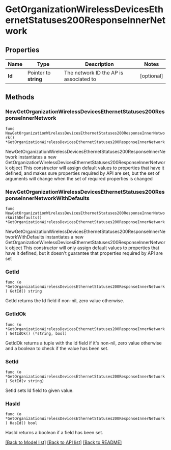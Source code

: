 # GetOrganizationWirelessDevicesEthernetStatuses200ResponseInnerNetwork

## Properties

Name | Type | Description | Notes
------------ | ------------- | ------------- | -------------
**Id** | Pointer to **string** | The network ID the AP is associated to | [optional] 

## Methods

### NewGetOrganizationWirelessDevicesEthernetStatuses200ResponseInnerNetwork

`func NewGetOrganizationWirelessDevicesEthernetStatuses200ResponseInnerNetwork() *GetOrganizationWirelessDevicesEthernetStatuses200ResponseInnerNetwork`

NewGetOrganizationWirelessDevicesEthernetStatuses200ResponseInnerNetwork instantiates a new GetOrganizationWirelessDevicesEthernetStatuses200ResponseInnerNetwork object
This constructor will assign default values to properties that have it defined,
and makes sure properties required by API are set, but the set of arguments
will change when the set of required properties is changed

### NewGetOrganizationWirelessDevicesEthernetStatuses200ResponseInnerNetworkWithDefaults

`func NewGetOrganizationWirelessDevicesEthernetStatuses200ResponseInnerNetworkWithDefaults() *GetOrganizationWirelessDevicesEthernetStatuses200ResponseInnerNetwork`

NewGetOrganizationWirelessDevicesEthernetStatuses200ResponseInnerNetworkWithDefaults instantiates a new GetOrganizationWirelessDevicesEthernetStatuses200ResponseInnerNetwork object
This constructor will only assign default values to properties that have it defined,
but it doesn't guarantee that properties required by API are set

### GetId

`func (o *GetOrganizationWirelessDevicesEthernetStatuses200ResponseInnerNetwork) GetId() string`

GetId returns the Id field if non-nil, zero value otherwise.

### GetIdOk

`func (o *GetOrganizationWirelessDevicesEthernetStatuses200ResponseInnerNetwork) GetIdOk() (*string, bool)`

GetIdOk returns a tuple with the Id field if it's non-nil, zero value otherwise
and a boolean to check if the value has been set.

### SetId

`func (o *GetOrganizationWirelessDevicesEthernetStatuses200ResponseInnerNetwork) SetId(v string)`

SetId sets Id field to given value.

### HasId

`func (o *GetOrganizationWirelessDevicesEthernetStatuses200ResponseInnerNetwork) HasId() bool`

HasId returns a boolean if a field has been set.


[[Back to Model list]](../README.md#documentation-for-models) [[Back to API list]](../README.md#documentation-for-api-endpoints) [[Back to README]](../README.md)


